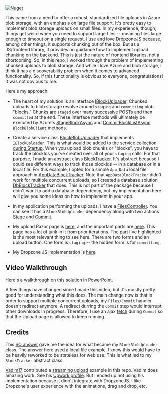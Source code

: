 [![Nuget](https://img.shields.io/nuget/v/AO.AzureUploader)](https://www.nuget.org/packages/AO.AzureUploader)

This came from a need to offer a robust, standardized file uploads in Azure blob storage, with an emphasis on large file support. It's pretty easy to implement blob storage uploads on small files. In my experience, though, things get weird when you need to support large files -- meaning files large enough to timeout on a single request. I use and love [DropzoneJS](https://www.dropzonejs.com/) because, among other things, it supports chunking out of the box. But as a JS/frontend library, it provides no guidance how to implement upload chunking on the backend. This is just the nature of frontend libraries, not a shortcoming. So, in this repo, I worked through the problem of implementing chunked uploads to blob storage. And while I love Azure and blob storage, I think it has a discoverability problem when it comes to advanced functionality. So, if this functionality is obvious to everyone, congratulations! It was not obvious to me.

Here's my approach:

- The heart of my solution is an interface [IBlockUploader](https://github.com/adamfoneil/ChunkUpload/blob/master/AzureUploader/Interfaces/IBlockUploader.cs). Chunked uploads to blob storage revolve around `staging` and `committing` blob "blocks." Chunks are `staged` over many successive POSTs and then `committed` at the end. These interface methods will ultimately be executed by Azure's [StageBlockAsync](https://docs.microsoft.com/en-us/dotnet/api/azure.storage.blobs.specialized.blockblobclient.stageblockasync?view=azure-dotnet) and [CommitBlockListAsync](https://docs.microsoft.com/en-us/dotnet/api/azure.storage.blobs.specialized.blockblobclient.commitblocklistasync?view=azure-dotnet) `BlockBlobClient` methods.

- Create a service class [BlockBlobUploader](https://github.com/adamfoneil/ChunkUpload/blob/master/AzureUploader/Services/BlockBlobUploader.cs) that implements `IBlockUploader`. This is what would be added to the service collection [during Startup](https://github.com/adamfoneil/ChunkUpload/blob/master/ChunkUpload/Startup.cs#L59-L63). When you upload blob chunks or "blocks", you have to track the blockIds you've created over all of your `staging` calls. For that purpose, I made an abstract class [BlockTracker](https://github.com/adamfoneil/ChunkUpload/blob/master/AzureUploader/Abstract/BlockTracker.cs). It's abstract because I could see different ways to track those blockIds -- in a database or in a local file. For this example, I opted for a simple `App_Data` local file approach in [AppDataBlockTracker](https://github.com/adamfoneil/ChunkUpload/blob/master/ChunkUpload/Services/AppDataBlockTracker.cs). Note that `AppDataBlockTracker` didn't work for multiple concurrent uploads, so I created a database solution [DbBlockTracker](https://github.com/adamfoneil/ChunkUpload/blob/master/ChunkUpload/Services/DbBlockTracker.cs) that does. This is not part of the package because I didn't want to add a database dependency, but my implementation here will give you some ideas on how to implement in your app.

- In my application performing the uploads, I have a [FilesController](https://github.com/adamfoneil/ChunkUpload/blob/master/ChunkUpload/Controllers/FilesController.cs). You can see it has a `BlockBlobUploader` dependency along with two actions [Stage](https://github.com/adamfoneil/ChunkUpload/blob/master/ChunkUpload/Controllers/FilesController.cs#L17) and [Commit](https://github.com/adamfoneil/ChunkUpload/blob/master/ChunkUpload/Controllers/FilesController.cs#L24).

- My upload Razor page is [here](https://github.com/adamfoneil/ChunkUpload/blob/master/ChunkUpload/Pages/Index.cshtml), and the important parts are [here](https://github.com/adamfoneil/ChunkUpload/blob/master/ChunkUpload/Pages/Index.cshtml#L16-L28). This page has a lot of junk in it from prior iterations. The part I've highlighted is the most relevant thing to see here. There are two forms and an upload button. One form is `staging` -- the hidden form is for `committing`.

- My Dropzone JS implementation is [here](https://github.com/adamfoneil/ChunkUpload/blob/master/ChunkUpload/wwwroot/js/dz-upload.js).

## Video Walkthrough
Here's a [walkthrough](https://1drv.ms/v/s!AvguHRnyJtWMmbIk64wgwuoWM-Jzww?e=EtmKQc) on this solution in PowerPoint.

A few things have changed since I made this video, but it's mostly pretty good for understanding what this does. The main change now is that in order to support multiple concurrent uploads, my `Files/Commit` handler doesn't redirect anymore. A redirect durring the `Commit` step would interrupt other downloads in progress. Therefore, I use an ajax [fetch](https://github.com/adamfoneil/ChunkUpload/blob/master/ChunkUpload/wwwroot/js/dz-upload.js#L25-L29) during `Commit` so that the Upload page is allowed to keep running.

## Credits
This [SO answer](https://stackoverflow.com/a/61484128/2023653) gave me the idea for what became my `BlockBlobUploader` class. The answer here used a local file example. I knew this would have to be heavily reworked to be stateless for web use. This is what led to my `BlockTracker` abstract class.

[Vadim17](https://github.com/vadim17) contributed a [streaming upload](https://github.com/adamfoneil/ChunkUpload/blob/master/ChunkUpload/Services/UploadService.cs) example in this repo. Vadim does amazing work. See his [Upwork profile](https://www.upwork.com/freelancers/~01a778def0bc56bf99). But I ended up not using his implementation because it didn't integrate with DropzoneJS. I like Dropzone's user experience with the animations, drag and drop, etc.
